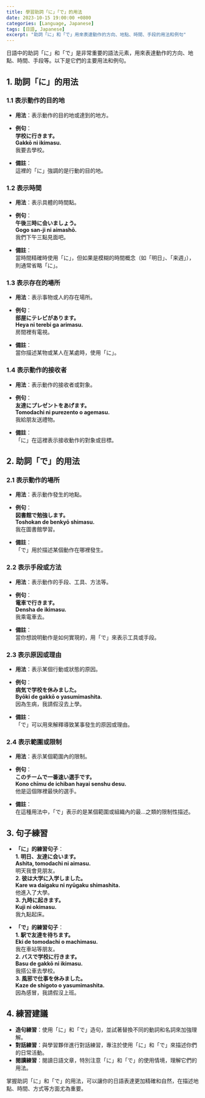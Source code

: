 ```yaml
---
title: 學習助詞「に」「で」的用法
date: 2023-10-15 19:00:00 +0800
categories: [Language, Japanese]
tags: [日語, Japanese] 
excerpt: "助詞「に」和「で」用來表達動作的方向、地點、時間、手段的用法和例句"
---
```


日語中的助詞「に」和「で」是非常重要的語法元素，用來表達動作的方向、地點、時間、手段等。以下是它們的主要用法和例句。

## **1. 助詞「に」的用法**

### **1.1 表示動作的目的地**
- **用法**：表示動作的目的地或達到的地方。
- **例句**：  
  **学校に行きます。**  
  **Gakkō ni ikimasu.**  
  我要去學校。

- **備註**：  
  這裡的「に」強調的是行動的目的地。

### **1.2 表示時間**
- **用法**：表示具體的時間點。
- **例句**：  
  **午後三時に会いましょう。**  
  **Gogo san-ji ni aimashō.**  
  我們下午三點見面吧。

- **備註**：  
  當時間精確時使用「に」，但如果是模糊的時間概念（如「明日」、「来週」），則通常省略「に」。

### **1.3 表示存在的場所**
- **用法**：表示事物或人的存在場所。
- **例句**：  
  **部屋にテレビがあります。**  
  **Heya ni terebi ga arimasu.**  
  房間裡有電視。

- **備註**：  
  當你描述某物或某人在某處時，使用「に」。

### **1.4 表示動作的接收者**
- **用法**：表示動作的接收者或對象。
- **例句**：  
  **友達にプレゼントをあげます。**  
  **Tomodachi ni purezento o agemasu.**  
  我給朋友送禮物。

- **備註**：  
  「に」在這裡表示接收動作的對象或目標。

## **2. 助詞「で」的用法**

### **2.1 表示動作的場所**
- **用法**：表示動作發生的地點。
- **例句**：  
  **図書館で勉強します。**  
  **Toshokan de benkyō shimasu.**  
  我在圖書館學習。

- **備註**：  
  「で」用於描述某個動作在哪裡發生。

### **2.2 表示手段或方法**
- **用法**：表示動作的手段、工具、方法等。
- **例句**：  
  **電車で行きます。**  
  **Densha de ikimasu.**  
  我乘電車去。

- **備註**：  
  當你想說明動作是如何實現的，用「で」來表示工具或手段。

### **2.3 表示原因或理由**
- **用法**：表示某個行動或狀態的原因。
- **例句**：  
  **病気で学校を休みました。**  
  **Byōki de gakkō o yasumimashita.**  
  因為生病，我請假沒去上學。

- **備註**：  
  「で」可以用來解釋導致某事發生的原因或理由。

### **2.4 表示範圍或限制**
- **用法**：表示某個範圍內的限制。
- **例句**：  
  **このチームで一番速い選手です。**  
  **Kono chīmu de ichiban hayai senshu desu.**  
  他是這個隊裡最快的選手。

- **備註**：  
  在這種用法中，「で」表示的是某個範圍或組織內的最…之類的限制性描述。

## **3. 句子練習**

- **「に」的練習句子**：  
  **1. 明日、友達に会います。**  
  **Ashita, tomodachi ni aimasu.**  
  明天我會見朋友。  
  **2. 彼は大学に入学しました。**  
  **Kare wa daigaku ni nyūgaku shimashita.**  
  他進入了大學。  
  **3. 九時に起きます。**  
  **Kuji ni okimasu.**  
  我九點起床。

- **「で」的練習句子**：  
  **1. 駅で友達を待ちます。**  
  **Eki de tomodachi o machimasu.**  
  我在車站等朋友。  
  **2. バスで学校に行きます。**  
  **Basu de gakkō ni ikimasu.**  
  我搭公車去學校。  
  **3. 風邪で仕事を休みました。**  
  **Kaze de shigoto o yasumimashita.**  
  因為感冒，我請假沒上班。

## **4. 練習建議**

- **造句練習**：使用「に」和「で」造句，並試著替換不同的動詞和名詞來加強理解。
- **對話練習**：與學習夥伴進行對話練習，專注於使用「に」和「で」來描述你們的日常活動。
- **閱讀練習**：閱讀日語文章，特別注意「に」和「で」的使用情境，理解它們的用法。

掌握助詞「に」和「で」的用法，可以讓你的日語表達更加精確和自然，在描述地點、時間、方式等方面尤為重要。
